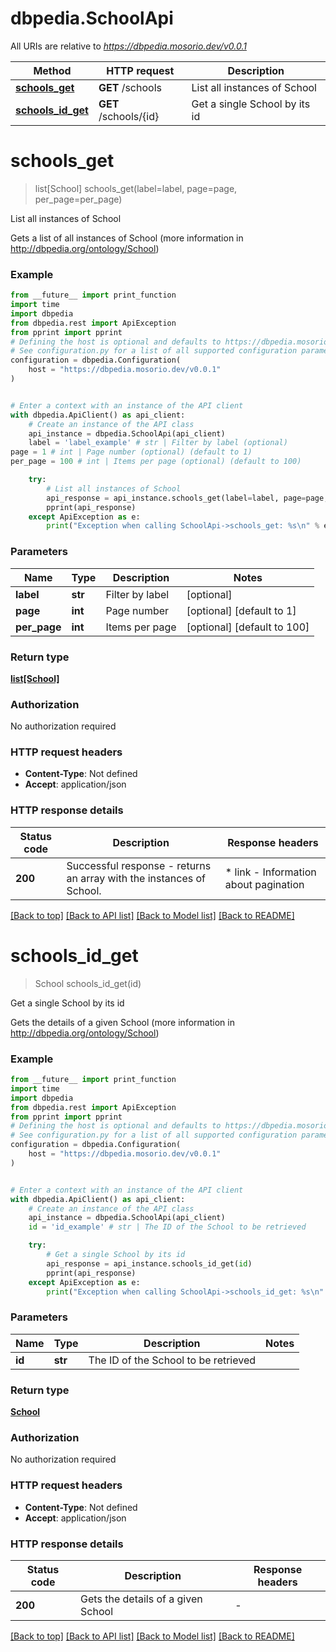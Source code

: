 # dbpedia.SchoolApi

All URIs are relative to *https://dbpedia.mosorio.dev/v0.0.1*

Method | HTTP request | Description
------------- | ------------- | -------------
[**schools_get**](SchoolApi.md#schools_get) | **GET** /schools | List all instances of School
[**schools_id_get**](SchoolApi.md#schools_id_get) | **GET** /schools/{id} | Get a single School by its id


# **schools_get**
> list[School] schools_get(label=label, page=page, per_page=per_page)

List all instances of School

Gets a list of all instances of School (more information in http://dbpedia.org/ontology/School)

### Example

```python
from __future__ import print_function
import time
import dbpedia
from dbpedia.rest import ApiException
from pprint import pprint
# Defining the host is optional and defaults to https://dbpedia.mosorio.dev/v0.0.1
# See configuration.py for a list of all supported configuration parameters.
configuration = dbpedia.Configuration(
    host = "https://dbpedia.mosorio.dev/v0.0.1"
)


# Enter a context with an instance of the API client
with dbpedia.ApiClient() as api_client:
    # Create an instance of the API class
    api_instance = dbpedia.SchoolApi(api_client)
    label = 'label_example' # str | Filter by label (optional)
page = 1 # int | Page number (optional) (default to 1)
per_page = 100 # int | Items per page (optional) (default to 100)

    try:
        # List all instances of School
        api_response = api_instance.schools_get(label=label, page=page, per_page=per_page)
        pprint(api_response)
    except ApiException as e:
        print("Exception when calling SchoolApi->schools_get: %s\n" % e)
```

### Parameters

Name | Type | Description  | Notes
------------- | ------------- | ------------- | -------------
 **label** | **str**| Filter by label | [optional] 
 **page** | **int**| Page number | [optional] [default to 1]
 **per_page** | **int**| Items per page | [optional] [default to 100]

### Return type

[**list[School]**](School.md)

### Authorization

No authorization required

### HTTP request headers

 - **Content-Type**: Not defined
 - **Accept**: application/json

### HTTP response details
| Status code | Description | Response headers |
|-------------|-------------|------------------|
**200** | Successful response - returns an array with the instances of School. |  * link - Information about pagination <br>  |

[[Back to top]](#) [[Back to API list]](../README.md#documentation-for-api-endpoints) [[Back to Model list]](../README.md#documentation-for-models) [[Back to README]](../README.md)

# **schools_id_get**
> School schools_id_get(id)

Get a single School by its id

Gets the details of a given School (more information in http://dbpedia.org/ontology/School)

### Example

```python
from __future__ import print_function
import time
import dbpedia
from dbpedia.rest import ApiException
from pprint import pprint
# Defining the host is optional and defaults to https://dbpedia.mosorio.dev/v0.0.1
# See configuration.py for a list of all supported configuration parameters.
configuration = dbpedia.Configuration(
    host = "https://dbpedia.mosorio.dev/v0.0.1"
)


# Enter a context with an instance of the API client
with dbpedia.ApiClient() as api_client:
    # Create an instance of the API class
    api_instance = dbpedia.SchoolApi(api_client)
    id = 'id_example' # str | The ID of the School to be retrieved

    try:
        # Get a single School by its id
        api_response = api_instance.schools_id_get(id)
        pprint(api_response)
    except ApiException as e:
        print("Exception when calling SchoolApi->schools_id_get: %s\n" % e)
```

### Parameters

Name | Type | Description  | Notes
------------- | ------------- | ------------- | -------------
 **id** | **str**| The ID of the School to be retrieved | 

### Return type

[**School**](School.md)

### Authorization

No authorization required

### HTTP request headers

 - **Content-Type**: Not defined
 - **Accept**: application/json

### HTTP response details
| Status code | Description | Response headers |
|-------------|-------------|------------------|
**200** | Gets the details of a given School |  -  |

[[Back to top]](#) [[Back to API list]](../README.md#documentation-for-api-endpoints) [[Back to Model list]](../README.md#documentation-for-models) [[Back to README]](../README.md)

